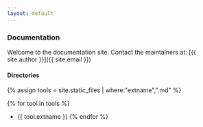 ```yaml
---
layout: default
---
```


### Documentation

Welcome to the documentation site. Contact the maintainers at: [{{ site.author }}]({{ site.email }})

#### Directories

{% assign tools = site.static_files | where:"extname",".md" %}

{% for tool in tools %}
* {{ tool.extname }}
{% endfor %}
